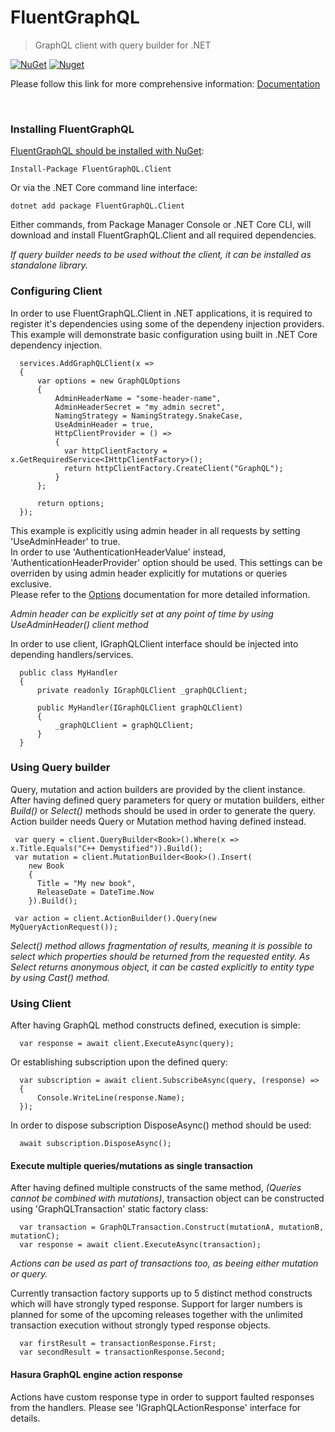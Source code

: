 # FluentGraphQL
> GraphQL client with query builder for .NET

[![NuGet](https://img.shields.io/nuget/v/FluentGraphQL.Client)](https://www.nuget.org/packages/FluentGraphQL.Client)
[![Nuget](https://img.shields.io/nuget/dt/FluentGraphQL.Client)](https://www.nuget.org/packages/FluentGraphQL.Client)

Please follow this link for more comprehensive information: [Documentation](https://github.com/mmaderic/FluentGraphQL/tree/master/Documentation)

<br />

### Installing FluentGraphQL

[FluentGraphQL should be installed with NuGet](https://www.nuget.org/packages/FluentGraphQL.Client):

    Install-Package FluentGraphQL.Client
    
Or via the .NET Core command line interface:

    dotnet add package FluentGraphQL.Client

Either commands, from Package Manager Console or .NET Core CLI, will download and install FluentGraphQL.Client and all required dependencies.

*If query builder needs to be used without the client, it can be installed as standalone library.*

### Configuring Client

In order to use FluentGraphQL.Client in .NET applications, it is required to register it's dependencies using some of the dependeny injection providers.
This example will demonstrate basic configuration using built in .NET Core dependency injection. 

```
  services.AddGraphQLClient(x =>
  {
      var options = new GraphQLOptions
      {
          AdminHeaderName = "some-header-name",
          AdminHeaderSecret = "my admin secret",
          NamingStrategy = NamingStrategy.SnakeCase,
          UseAdminHeader = true,                    
          HttpClientProvider = () =>
          {
            var httpClientFactory = x.GetRequiredService<IHttpClientFactory>();
            return httpClientFactory.CreateClient("GraphQL");
          }
      };

      return options;
  });

```
This example is explicitly using admin header in all requests by setting 'UseAdminHeader' to true. \
In order to use 'AuthenticationHeaderValue' instead, 'AuthenticationHeaderProvider' option should be used. This settings can be overriden by using admin header explicitly for mutations or queries exclusive. \
Please refer to the [Options](https://github.com/mmaderic/FluentGraphQL/blob/master/Documentation/02.options.md) documentation for more detailed information.

*Admin header can be explicitly set at any point of time by using UseAdminHeader() client method*

In order to use client, IGraphQLClient interface should be injected into depending handlers/services.

```
  public class MyHandler
  {
      private readonly IGraphQLClient _graphQLClient;

      public MyHandler(IGraphQLClient graphQLClient)
      {
          _graphQLClient = graphQLClient;
      }
  }
```

### Using Query builder

Query, mutation and action builders are provided by the client instance. After having defined query parameters for query or mutation builders, either *Build()* or *Select()* methods should be used in order to generate the query. Action builder needs Query or Mutation method having defined instead.

```
 var query = client.QueryBuilder<Book>().Where(x => x.Title.Equals("C++ Demystified")).Build();
 var mutation = client.MutationBuilder<Book>().Insert(
    new Book
    {
      Title = "My new book",
      ReleaseDate = DateTime.Now
    }).Build();
    
 var action = client.ActionBuilder().Query(new MyQueryActionRequest());

```

*Select() method allows fragmentation of results, meaning it is possible to select which properties should be returned from the requested entity. As Select returns anonymous object, it can be casted explicitly to entity type by using Cast() method.*

### Using Client

After having GraphQL method constructs defined, execution is simple:

```
  var response = await client.ExecuteAsync(query);
```

Or establishing subscription upon the defined query:

```
  var subscription = await client.SubscribeAsync(query, (response) =>
  {
      Console.WriteLine(response.Name);
  });
```

In order to dispose subscription DisposeAsync() method should be used:

```
  await subscription.DisposeAsync(); 
```

#### Execute multiple queries/mutations as single transaction

After having defined multiple constructs of the same method, *(Queries cannot be combined with mutations)*, transaction object can be constructed using 'GraphQLTransaction' static factory class:

```
  var transaction = GraphQLTransaction.Construct(mutationA, mutationB, mutationC);
  var response = await client.ExecuteAsync(transaction);
```
*Actions can be used as part of transactions too, as beeing either mutation or query.*

Currently transaction factory supports up to 5 distinct method constructs which will have strongly typed response. Support for larger numbers is planned for some of the upcoming releases together with the unlimited transaction execution without strongly typed response objects.

```
  var firstResult = transactionResponse.First;
  var secondResult = transactionResponse.Second;
```

#### Hasura GraphQL engine action response

Actions have custom response type in order to support faulted responses from the handlers. Please see 'IGraphQLActionResponse' interface for details.



